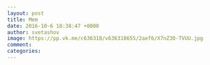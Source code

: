 ```yaml
--- 
layout: post 
title: Mem 
date: 2016-10-6 18:38:47 +0000 
author: svetashov 
image: https://pp.vk.me/c636318/v636318655/2aef6/X7nZ3O-TVUU.jpg
comment: 
categories: 
---
```


